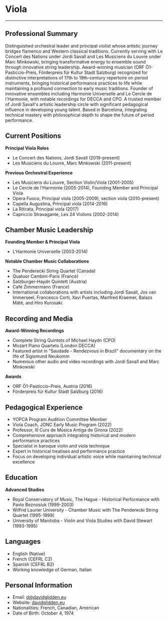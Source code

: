 # Viola
***
## Professional Summary

Distinguished orchestral leader and principal violist whose artistic journey bridges flamenco and Western classical traditions. Currently serving with Le Concert des Nations under Jordi Savall and Les Musiciens du Louvre under Marc Minkowski, bringing transformative energy to ensemble sound through innovative string leadership. Award-winning musician (ORF Ö1-Pasticcio-Preis, Förderpreis für Kultur Stadt Salzburg) recognized for distinctive interpretations of 17th to 19th-century repertoire on period instruments, bringing historical performance practices to life while maintaining a profound connection to early music traditions. Founder of innovative ensembles including Harmonie Universelle and Le Cercle de l'Harmonie, with notable recordings for DECCA and CPO. A trusted member of Jordi Savall's artistic leadership circle with significant pedagogical influence in developing young talent. Based in Barcelona, integrating technical mastery with philosophical depth to shape the future of period performance.

## Current Positions
**Principal Viola Roles**
- Le Concert des Nations, Jordi Savall (2019-present)
- Les Musiciens du Louvre, Marc Minkowski (2011-present)

**Previous Orchestral Experience**
- Les Musiciens du Louvre, Section Violin/Viola (2001-2005)
- Le Cercle de l'Harmonie (2005-2014), Founding Member and Principal Viola 
- Opera Fuoco, Principal viola (2005-2009), section viola (2010-present)
- Capella Augustina, Principal viola (2014-2016)
- La Ritirata, Principal viola (2017)
- Capriccio Stravagante, Les 24 Violons (2002-2014)

## Chamber Music Leadership
**Founding Member & Principal Viola**
- L'Harmonie Universelle (2003-2014)

**Notable Chamber Music Collaborations**
- The Penderecki String Quartet (Canada)
- Quatuor Cambini-Paris (France)
- Salzburger-Haydn Quintett (Austria)
- Café Zimmermann (France)
- International collaborations with artists including Jordi Savall, Jos van Immerseel, Francesco Corti, Xavi Puertas, Manfred Kraemer, Balazs Máté, and Hiro Kurosaki.

## Recording and Media
**Award-Winning Recordings**
- Complete String Quintets of Michael Haydn (CPO)
- Mozart Piano Quartets (London DECCA)
- Featured artist in "Saudade - Rendezvous in Brazil" documentary on the life of Sigismund Neukomm
- Numerous other audio and video recordings with Jordi Savall and Marc Minkowski

**Awards**
- ORF Ö1-Pasticcio-Preis, Austria (2016)
- Förderpreis für Kultur Stadt Salzburg (2016)

## Pedagogical Experience
- YOPCA Program Audition Committee Member
- Viola Coach, JONC Early Music Program (2022)
- Professor, III Curs de Música Antiga de Girona (2022)
- Comprehensive approach integrating historical and modern performance practices
- Specialist in baroque violin and viola technique
- Expert in historical treatises and performance practice
- Focus on developing individual artistic voice while maintaining technical excellence


## Education
**Advanced Studies**
- Royal Conservatory of Music, The Hague - Historical Performance with Pavlo Beznosiuk (1999-2003)
- Wilfrid Laurier University - Chamber Music with The Penderecki String Quartet (1995-1999)
- University of Manitoba - Violin and Viola Studies with David Stewart (1993-1995)

## Languages
- English (Native)
- French (CEFRL C2)
- Spanish (CEFRL B2)
- Working knowledge of German, Italian

## Personal Information
- Email: [d@davidglidden.eu](mailto:d@davidglidden.eu)
- Website: [davidglidden.eu](https://davidglidden.eu)
- Nationalities: French, Canadian, American
- Date of Birth: October 4, 1974
